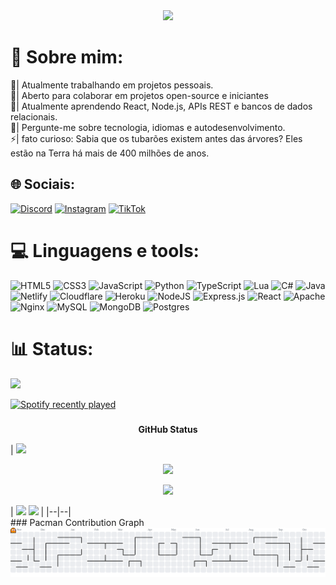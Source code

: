 <div align="center">
  <img height="200" src="https://i.pinimg.com/originals/7f/ae/97/7fae97b0d62464f833f75a7cce0a9902.gif"  />
</div

###

# 💫 Sobre mim:
🔭| Atualmente trabalhando em projetos pessoais.<br>
👯| Aberto para colaborar em projetos open-source e iniciantes<br>
📖| Atualmente aprendendo React, Node.js, APIs REST e bancos de dados relacionais.<br>
💬| Pergunte-me sobre tecnologia, idiomas e autodesenvolvimento.<br>
⚡| fato curioso: Sabia que os tubarões existem antes das árvores? Eles estão na Terra há mais de 400 milhões de anos.

## 🌐 Sociais:
[![Discord](https://img.shields.io/badge/Discord-%237289DA.svg?logo=discord&logoColor=white)](https://discord.gg/https://discord.com/invite/QhhHCpKPjX) 
[![Instagram](https://img.shields.io/badge/Instagram-%23E4405F.svg?logo=Instagram&logoColor=white)](https://instagram.com/mtheusz._) 
[![TikTok](https://img.shields.io/badge/TikTok-%23000000.svg?logo=TikTok&logoColor=white)](https://tiktok.com/@mtts.z) 

# 💻 Linguagens e tools:
![HTML5](https://img.shields.io/badge/html5-%23E34F26.svg?style=plastic&logo=html5&logoColor=white) 
![CSS3](https://img.shields.io/badge/css3-%231572B6.svg?style=plastic&logo=css3&logoColor=white) 
![JavaScript](https://img.shields.io/badge/javascript-%23323330.svg?style=plastic&logo=javascript&logoColor=%23F7DF1E) 
![Python](https://img.shields.io/badge/python-3670A0?style=plastic&logo=python&logoColor=ffdd54) 
![TypeScript](https://img.shields.io/badge/typescript-%23007ACC.svg?style=plastic&logo=typescript&logoColor=white) 
![Lua](https://img.shields.io/badge/lua-%232C2D72.svg?style=plastic&logo=lua&logoColor=white) 
![C#](https://img.shields.io/badge/c%23-%23239120.svg?style=plastic&logo=csharp&logoColor=white) 
![Java](https://img.shields.io/badge/java-%23ED8B00.svg?style=plastic&logo=openjdk&logoColor=white) 
![Netlify](https://img.shields.io/badge/netlify-%23000000.svg?style=plastic&logo=netlify&logoColor=#00C7B7) 
![Cloudflare](https://img.shields.io/badge/Cloudflare-F38020?style=plastic&logo=Cloudflare&logoColor=white) 
![Heroku](https://img.shields.io/badge/heroku-%23430098.svg?style=plastic&logo=heroku&logoColor=white) 
![NodeJS](https://img.shields.io/badge/node.js-6DA55F?style=plastic&logo=node.js&logoColor=white) 
![Express.js](https://img.shields.io/badge/express.js-%23404d59.svg?style=plastic&logo=express&logoColor=%2361DAFB) 
![React](https://img.shields.io/badge/react-%2320232a.svg?style=plastic&logo=react&logoColor=%2361DAFB) 
![Apache](https://img.shields.io/badge/apache-%23D42029.svg?style=plastic&logo=apache&logoColor=white) 
![Nginx](https://img.shields.io/badge/nginx-%23009639.svg?style=plastic&logo=nginx&logoColor=white) 
![MySQL](https://img.shields.io/badge/mysql-4479A1.svg?style=plastic&logo=mysql&logoColor=white) 
![MongoDB](https://img.shields.io/badge/MongoDB-%234ea94b.svg?style=plastic&logo=mongodb&logoColor=white) 
![Postgres](https://img.shields.io/badge/postgres-%23316192.svg?style=plastic&logo=postgresql&logoColor=white)

# 📊 Status:
![](https://github-readme-stats.vercel.app/api/top-langs/?username=Theus24&theme=dark&hide_border=false&include_all_commits=true&count_private=true&layout=compact)<br/>

<div align="left">
  <a href="https://open.spotify.com/user/31pcxhek7prs7nbg4fjt2f5lyiwe">
    <img src="https://spotify-recently-played-readme.vercel.app/api?user=31pcxhek7prs7nbg4fjt2f5lyiwe&count=4&unique=false" alt="Spotify recently played"  />
  </a>
</div>

###
<p align="center"><strong>GitHub Status</strong></p>

| <a href="#"><img src="https://readme-typing-svg.herokuapp.com?font=SUSE&size=40&&duration=1&pause=2000&color=FFFFFF&center=true&vCenter=true&repeat=false&width=1000&height=60&lines=%F0%9F%93%81+%7C+Meus+Projetos%3A"/></a> 
<p align="center">
  <a href="https://github.com/Theus24/NOME-DO-PROJETO-1">
    <img src="https://github-readme-stats.vercel.app/api/pin/?username=Theus24&repo=NOME-DO-PROJETO-1&theme=github_dark&border_color=30363f&border_radius=0"/>
  </a> 
</p>
<p align="center">
  <a href="https://github.com/Theus24/NOME-DO-PROJETO-2">
    <img src="https://github-readme-stats.vercel.app/api/pin/?username=Theus24&repo=NOME-DO-PROJETO-2&theme=github_dark&border_color=30363f&border_radius=0"/>
  </a>
</p> 
| <a href="#"><img src="https://github-readme-stats.vercel.app/api?username=Theus24&show_icons=true&hide_border=true&theme=github_dark&border_radius=0&border_color=30363d&hide_title=true&locale=pt-br&card_width=550"/></a> 
<a href="#"><img src="https://streak-stats.demolab.com/?user=Theus24&hide_border=true&theme=github-dark-blue&border_radius=0&border=30363d&locale=pt-BR&card_width=550"/></a> |
|--|--|

<br>
### Pacman Contribution Graph
<picture>
  <source media="(prefers-color-scheme: dark)" srcset="https://raw.githubusercontent.com/Theus24/Theus24/output/pacman-contribution-graph-dark.svg">
  <source media="(prefers-color-scheme: light)" srcset="https://raw.githubusercontent.com/Theus24/Theus24/output/pacman-contribution-graph.svg">
  <img alt="pacman contribution graph" src="https://raw.githubusercontent.com/Theus24/Theus24/output/pacman-contribution-graph.svg">
</picture>
